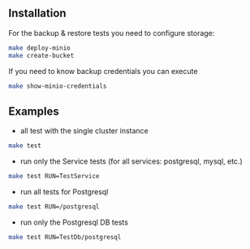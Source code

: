 ## Installation

For the backup & restore tests you need to configure storage:
```bash
make deploy-minio 
make create-bucket 
```

If you need to know backup credentials you can execute

```bash
make show-minio-credentials
```

## Examples

* all test with the single cluster instance

```bash
make test
```

* run only the Service tests (for all services: postgresql, mysql, etc.)

```bash
make test RUN=TestService
```

* run all tests for Postgresql

```bash
make test RUN=/postgresql
```

* run only the Postgresql DB tests

```bash
make test RUN=TestDb/postgresql
```